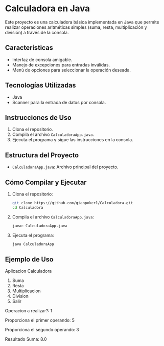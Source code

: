 # Calculadora en Java

Este proyecto es una calculadora básica implementada en Java que permite realizar operaciones aritméticas simples (suma, resta, multiplicación y división) a través de la consola.

## Características

- Interfaz de consola amigable.
- Manejo de excepciones para entradas inválidas.
- Menú de opciones para seleccionar la operación deseada.

## Tecnologías Utilizadas

- Java
- Scanner para la entrada de datos por consola.

## Instrucciones de Uso

1. Clona el repositorio.
2. Compila el archivo `CalculadoraApp.java`.
3. Ejecuta el programa y sigue las instrucciones en la consola.

## Estructura del Proyecto

- `CalculadoraApp.java`: Archivo principal del proyecto.

## Cómo Compilar y Ejecutar

1. Clona el repositorio:

    ```bash
    git clone https://github.com/gianpoker1/Calculadora.git
    cd Calculadora
    ```

2. Compila el archivo `CalculadoraApp.java`:

    ```bash
    javac CalculadoraApp.java
    ```

3. Ejecuta el programa:

    ```bash
    java CalculadoraApp
    ```

## Ejemplo de Uso
Aplicacion Calculadora

1. Suma
2. Resta
3. Multiplicacion
4. Division
5. Salir 

Operacion a realizar?: 1 

Proporciona el primer operando: 5 

Proporciona el segundo operando: 3 

Resultado Suma: 8.0
